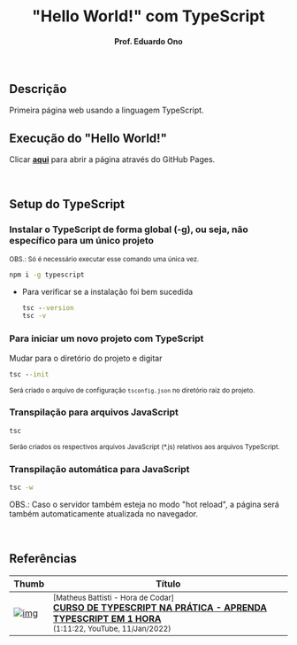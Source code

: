 <h1 align="center">"Hello World!" com TypeScript</h1>

<h4 align="center">Prof. Eduardo Ono</h4>

&nbsp;

## Descrição

Primeira página web usando a linguagem TypeScript.

## Execução do "Hello World!"

Clicar [__aqui__](https://eduardo-ono.github.io/Desenvolvimento-Web-Front-end/conteudo/06-typescript/) para abrir a página através do GitHub Pages.

&nbsp;

## Setup do TypeScript

### Instalar o TypeScript de forma global (-g), ou seja, não específico para um único projeto

<sup>OBS.: Só é necessário executar esse comando uma única vez.</sup>

```cmd
npm i -g typescript
```

* Para verificar se a instalação foi bem sucedida

  ```cmd
  tsc --version
  tsc -v
  ```

### Para iniciar um novo projeto com TypeScript

Mudar para o diretório do projeto e digitar

```cmd
tsc --init
```

<sup>Será criado o arquivo de configuração `tsconfig.json` no diretório raiz do projeto.</sup>

### Transpilação para arquivos JavaScript

```cmd
tsc
```

<sup>Serão criados os respectivos arquivos JavaScript (*.js) relativos aos arquivos TypeScript.</sup>

### Transpilação automática para JavaScript

```cmd
tsc -w
```

OBS.: Caso o servidor também esteja no modo "hot reload", a página será também automaticamente atualizada no navegador.

&nbsp;

## Referências

| Thumb | Título |
| --- | --- |
| [![img](https://img.youtube.com/vi/lCemyQeSCV8/default.jpg)](https://www.youtube.com/watch?v=lCemyQeSCV8) | <sup>[Matheus Battisti - Hora de Codar]</sup><br>[__CURSO DE TYPESCRIPT NA PRÁTICA - APRENDA TYPESCRIPT EM 1 HORA__](https://www.youtube.com/watch?v=lCemyQeSCV8)<br><sub>(1:11:22, YouTube, 11/Jan/2022)</sub> |

&nbsp;
